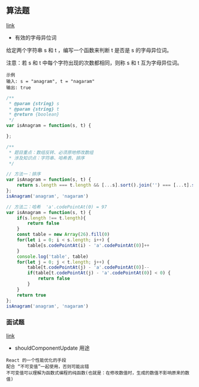 ## 算法题
[link](https://leetcode-cn.com/leetbook/read/top-interview-questions-easy/xn96us/)

- 有效的字母异位词

给定两个字符串 s 和 t ，编写一个函数来判断 t 是否是 s 的字母异位词。

注意：若 s 和 t 中每个字符出现的次数都相同，则称 s 和 t 互为字母异位词。

```
示例
输入: s = "anagram", t = "nagaram"
输出: true
```

```javascript
/**
 * @param {string} s
 * @param {string} t
 * @return {boolean}
 */
var isAnagram = function(s, t) {

};
```

```javascript
/**
 * 题目重点：数组反转、必须原地修改数组
 * 涉及知识点：字符串、哈希表、排序
 */

// 方法一：排序
var isAnagram = function(s, t) {
    return s.length === t.length && [...s].sort().join('') === [...t].sort().join('')
};
isAnagram('anagram', 'nagaram')

// 方法二：哈希  'a'.codePointAt(0) = 97
var isAnagram = function(s, t) {
    if(s.length !== t.length){
        return false
    }
    const table = new Array(26).fill(0)
    for(let i = 0; i < s.length; i++) {
        table[s.codePointAt(i) - 'a'.codePointAt(0)]++
    }
    console.log('table', table)
    for(let j = 0; j < t.length; j++) {
        table[t.codePointAt(j) - 'a'.codePointAt(0)]--
        if(table[t.codePointAt(j) - 'a'.codePointAt(0)] < 0) {
            return false
        }
    }
    return true
};
isAnagram('anagram', 'nagaram')
```

### 面试题
[link](https://github.com/luozyiii/front-end-interview/blob/main/13-React%E7%9C%9F%E9%A2%98.md)

- shouldComponentUpdate 用途
```
React 的一个性能优化的手段
配合 “不可变值”一起使用，否则可能出错
不可变值可以理解为函数式编程的纯函数(也就是：在修改数值时，生成的数值不影响原来的数值)
```